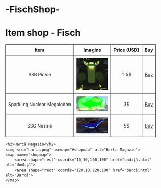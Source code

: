 #                                        -FischShop-
<!DOCTYPE html>
<html lang="ro">
<head>
    <meta charset="UTF-8">
    <meta name="viewport" content="width=device-width, initial-scale=1.0">
    <title>Magazin de Iteme - Fishing Roblox</title>
    <style>
        table {
            width: 100%;
            border-collapse: collapse;
        }
        th, td {
            border: 1px solid black;
            padding: 8px;
            text-align: center;
        }
    </style>
</head>
<body>
    <h1>Item shop - Fisch</h1>
    <table>
        <tr>
            <th>Item</th>
            <th>Imagine</th>
            <th>Price (USD)</th>
            <th>Buy</th>
        </tr>
        <tr>
            <td>SSB Pickle</td>
            <td><img src="SSB Pickle.jpg" alt="SSB Pickle" width="100"></td>
            <td>1.5$</td>
            <td><a href="comanda.html">Buy</a></td>
        </tr>
        <tr>
            <td>Sparkling Nuclear Megolodon</td>
            <td><img src="Sparkling Nuclear A Megolodon.jpg" alt="Sparkling Nuclear Megolodon" width="100"></td>
            <td>3$</td>
            <td><a href="https://playerok.com/products/ef60d6e377ba-sparkling-nuclearancient-megalodon">Buy</a></td>
        </tr>
                <tr>
            <td>SSG Nessie</td>
            <td><img src="ssg nessie.png" alt="SSG Nessie" width="100"></td>
            <td>5$</td>
            <td><a href="comanda.html">Buy</a></td>
        </tr>
    </table>

    <h2>Hartă Magazin</h2>
    <img src="harta.png" usemap="#shopmap" alt="Harta Magazin">
    <map name="shopmap">
        <area shape="rect" coords="10,10,100,100" href="undiță.html" alt="Undiță">
        <area shape="rect" coords="120,10,220,100" href="barcă.html" alt="Barcă">
    </map>
</body>
</html>
